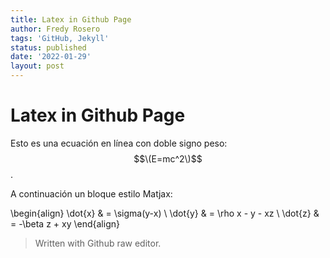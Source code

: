 ```yaml
---
title: Latex in Github Page
author: Fredy Rosero
tags: 'GitHub, Jekyll'
status: published
date: '2022-01-29'
layout: post
---
```


# Latex in Github Page
Esto es una ecuación en línea con doble signo peso: $$\(E=mc^2\)$$.

A continuación un bloque estilo Matjax:

\begin{align}
\dot{x} &amp; = \sigma(y-x) \\
\dot{y} &amp; = \rho x - y - xz \\
\dot{z} &amp; = -\beta z + xy
\end{align}

> Written with Github raw editor.

